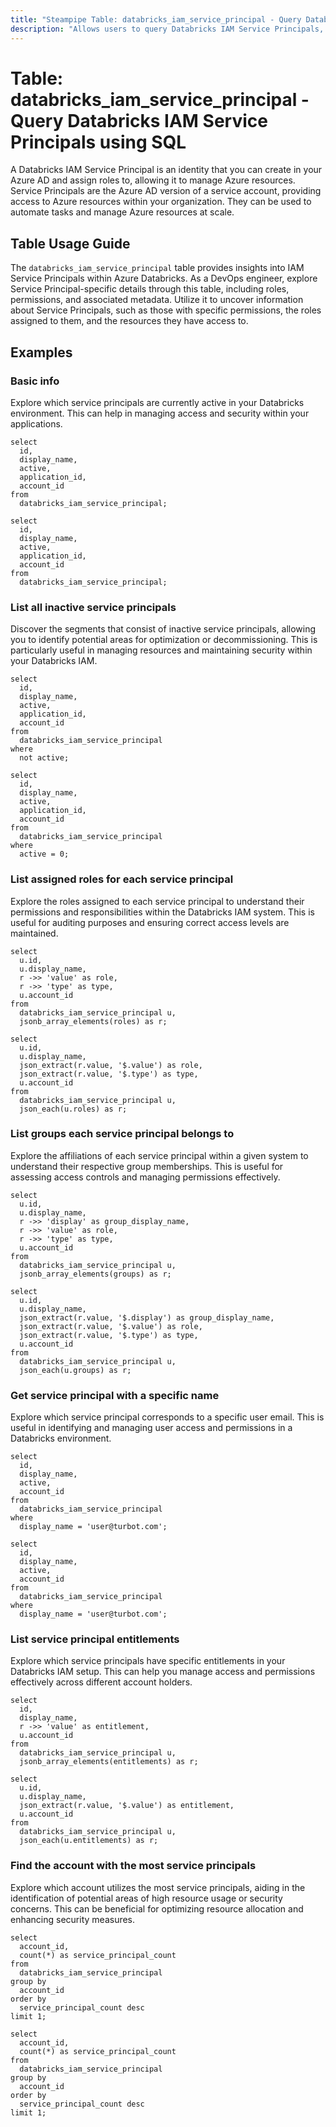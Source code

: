 ```yaml
---
title: "Steampipe Table: databricks_iam_service_principal - Query Databricks IAM Service Principals using SQL"
description: "Allows users to query Databricks IAM Service Principals, providing insights into the identities that can be granted access to Azure resources."
---
```


# Table: databricks_iam_service_principal - Query Databricks IAM Service Principals using SQL

A Databricks IAM Service Principal is an identity that you can create in your Azure AD and assign roles to, allowing it to manage Azure resources. Service Principals are the Azure AD version of a service account, providing access to Azure resources within your organization. They can be used to automate tasks and manage Azure resources at scale.

## Table Usage Guide

The `databricks_iam_service_principal` table provides insights into IAM Service Principals within Azure Databricks. As a DevOps engineer, explore Service Principal-specific details through this table, including roles, permissions, and associated metadata. Utilize it to uncover information about Service Principals, such as those with specific permissions, the roles assigned to them, and the resources they have access to.

## Examples

### Basic info
Explore which service principals are currently active in your Databricks environment. This can help in managing access and security within your applications.

```sql+postgres
select
  id,
  display_name,
  active,
  application_id,
  account_id
from
  databricks_iam_service_principal;
```

```sql+sqlite
select
  id,
  display_name,
  active,
  application_id,
  account_id
from
  databricks_iam_service_principal;
```

### List all inactive service principals
Discover the segments that consist of inactive service principals, allowing you to identify potential areas for optimization or decommissioning. This is particularly useful in managing resources and maintaining security within your Databricks IAM.

```sql+postgres
select
  id,
  display_name,
  active,
  application_id,
  account_id
from
  databricks_iam_service_principal
where
  not active;
```

```sql+sqlite
select
  id,
  display_name,
  active,
  application_id,
  account_id
from
  databricks_iam_service_principal
where
  active = 0;
```

### List assigned roles for each service principal
Explore the roles assigned to each service principal to understand their permissions and responsibilities within the Databricks IAM system. This is useful for auditing purposes and ensuring correct access levels are maintained.

```sql+postgres
select
  u.id,
  u.display_name,
  r ->> 'value' as role,
  r ->> 'type' as type,
  u.account_id
from
  databricks_iam_service_principal u,
  jsonb_array_elements(roles) as r;
```

```sql+sqlite
select
  u.id,
  u.display_name,
  json_extract(r.value, '$.value') as role,
  json_extract(r.value, '$.type') as type,
  u.account_id
from
  databricks_iam_service_principal u,
  json_each(u.roles) as r;
```

### List groups each service principal belongs to
Explore the affiliations of each service principal within a given system to understand their respective group memberships. This is useful for assessing access controls and managing permissions effectively.

```sql+postgres
select
  u.id,
  u.display_name,
  r ->> 'display' as group_display_name,
  r ->> 'value' as role,
  r ->> 'type' as type,
  u.account_id
from
  databricks_iam_service_principal u,
  jsonb_array_elements(groups) as r;
```

```sql+sqlite
select
  u.id,
  u.display_name,
  json_extract(r.value, '$.display') as group_display_name,
  json_extract(r.value, '$.value') as role,
  json_extract(r.value, '$.type') as type,
  u.account_id
from
  databricks_iam_service_principal u,
  json_each(u.groups) as r;
```

### Get service principal with a specific name
Explore which service principal corresponds to a specific user email. This is useful in identifying and managing user access and permissions in a Databricks environment.

```sql+postgres
select
  id,
  display_name,
  active,
  account_id
from
  databricks_iam_service_principal
where
  display_name = 'user@turbot.com';
```

```sql+sqlite
select
  id,
  display_name,
  active,
  account_id
from
  databricks_iam_service_principal
where
  display_name = 'user@turbot.com';
```

### List service principal entitlements
Explore which service principals have specific entitlements in your Databricks IAM setup. This can help you manage access and permissions effectively across different account holders.

```sql+postgres
select
  id,
  display_name,
  r ->> 'value' as entitlement,
  u.account_id
from
  databricks_iam_service_principal u,
  jsonb_array_elements(entitlements) as r;
```

```sql+sqlite
select
  u.id,
  u.display_name,
  json_extract(r.value, '$.value') as entitlement,
  u.account_id
from
  databricks_iam_service_principal u,
  json_each(u.entitlements) as r;
```

### Find the account with the most service principals
Explore which account utilizes the most service principals, aiding in the identification of potential areas of high resource usage or security concerns. This can be beneficial for optimizing resource allocation and enhancing security measures.

```sql+postgres
select
  account_id,
  count(*) as service_principal_count
from
  databricks_iam_service_principal
group by
  account_id
order by
  service_principal_count desc
limit 1;
```

```sql+sqlite
select
  account_id,
  count(*) as service_principal_count
from
  databricks_iam_service_principal
group by
  account_id
order by
  service_principal_count desc
limit 1;
```